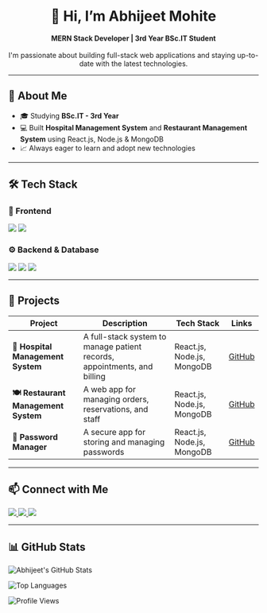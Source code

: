 <h1 align="center">👋 Hi, I’m Abhijeet Mohite</h1>

<p align="center">
  <strong>MERN Stack Developer | 3rd Year BSc.IT Student</strong><br><br>
  I'm passionate about building full-stack web applications and staying up-to-date with the latest technologies.
</p>

---

## 🚀 About Me

- 🎓 Studying **BSc.IT - 3rd Year**
- 💻 Built **Hospital Management System** and **Restaurant Management System** using React.js, Node.js & MongoDB
- 📈 Always eager to learn and adopt new technologies

---

## 🛠 Tech Stack

### 🚀 Frontend  
<p>
  <img src="https://img.shields.io/badge/React-20232A?style=for-the-badge&logo=react&logoColor=61DAFB" />
  <img src="https://img.shields.io/badge/TailwindCSS-06B6D4?style=for-the-badge&logo=tailwindcss&logoColor=white" />
</p>

### ⚙️ Backend & Database  
<p>
  <img src="https://img.shields.io/badge/Node.js-339933?style=for-the-badge&logo=nodedotjs&logoColor=white" />
  <img src="https://img.shields.io/badge/Express.js-000000?style=for-the-badge&logo=express&logoColor=white" />
  <img src="https://img.shields.io/badge/MongoDB-4EA94B?style=for-the-badge&logo=mongodb&logoColor=white" />
</p>

---

## 🚀 Projects
| Project                              | Description                                                              | Tech Stack                 | Links                                                                                                          |
| ------------------------------------ | ------------------------------------------------------------------------ | -------------------------- | -------------------------------------------------------------------------------------------------------------- |
| **🏥 Hospital Management System**    | A full-stack system to manage patient records, appointments, and billing | React.js, Node.js, MongoDB | [GitHub](https://github.com/Abhiii4518/MERN_Hospital-Management-System)
| **🍽️ Restaurant Management System** | A web app for managing orders, reservations, and staff                   | React.js, Node.js, MongoDB | [GitHub](https://github.com/Abhiii4518/MERN_Restaurant-Reservation)
| **🔐 Password Manager**              | A secure app for storing and managing passwords                          | React.js, Node.js, MongoDB | [GitHub](https://github.com/Abhiii4518/MERN_Password-Manager)            


---

## 📫 Connect with Me

<p align="left">
  <a href="https://www.linkedin.com/in/abhijeet-mohite-28ba34256" target="_blank">
    <img src="https://img.shields.io/badge/LinkedIn-blue?style=for-the-badge&logo=linkedin&logoColor=white" />
  </a>
  <a href="https://www.instagram.com/_abhiiiiiii_45_" target="_blank">
    <img src="https://img.shields.io/badge/Instagram-E4405F?style=for-the-badge&logo=instagram&logoColor=white" />
  </a>
  <a href="mailto:mohiteabhijeet180@gmail.com" target="_blank">
    <img src="https://img.shields.io/badge/Email-339933?style=for-the-badge&logo=email&logoColor=white" />
  </a>
</p>

---

## 📊 GitHub Stats

<p align="left">
  <img src="https://github-readme-stats.vercel.app/api?username=abhiii4518&show_icons=true&theme=tokyonight" alt="Abhijeet's GitHub Stats" />
</p>

<p align="left">
  <img src="https://github-readme-stats.vercel.app/api/top-langs/?username=abhiii4518&layout=compact&theme=tokyonight" alt="Top Languages" />
</p>

<p align="left">
  <img src="https://komarev.com/ghpvc/?username=abhiii4518&label=Profile%20views&color=0e75b6&style=flat" alt="Profile Views" />
</p>



<!---
Abhiii4518/Abhiii4518 is a ✨ special ✨ repository because its `README.md` (this file) appears on your GitHub profile.
You can click the Preview link to take a look at your changes.
--->
